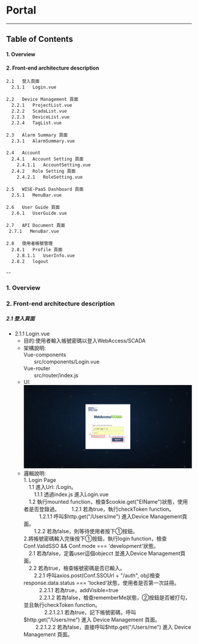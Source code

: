 # Portal
-----------

## Table of Contents
#### 1. Overview
#### 2. Front-end architecture description
    2.1   登入頁面  
      2.1.1   Login.vue

    2.2   Device Management 頁面       
      2.2.1   ProjectList.vue
      2.2.2   ScadaList.vue
      2.2.3   DeviceList.vue
      2.2.4   TagList.vue

    2.3   Alarm Summary 頁面
      2.3.1   AlarmSummary.vue

    2.4   Account
      2.4.1   Account Setting 頁面
        2.4.1.1   AccountSetting.vue
      2.4.2   Role Setting 頁面
        2.4.2.1   RoleSetting.vue

    2.5   WISE-PaaS Dashboard 頁面
      2.5.1   MenuBar.vue

    2.6   User Guide 頁面
      2.6.1   UserGuide.vue

    2.7   API Document 頁面 
     2.7.1   MenuBar.vue

    2.8   使用者帳號管理
      2.8.1   Profile 頁面
        2.8.1.1   UserInfo.vue
      2.8.2   logout   

--

### 1. Overview
### 2. Front-end architecture description  
##### 2.1 登入頁面
- 2.1.1 Login.vue    
  - 目的:使用者輸入帳號密碼以登入WebAccess/SCADA  
  - 架構說明:  
  Vue-components  
  　　src/components/Login.vue  
  Vue-router  
  　　src/router/index.js
  - UI:
   ![](/assets/login.PNG)  
  - 邏輯說明:  
        1. Login Page  
        　1.1 進入Url: /Login。  
        　　1.1.1 透過index.js 進入Login.vue  
        　1.2 執行mounted function，檢查$cookie.get("EIName")狀態，使用者是否登錄過。  
        　　1.2.1 若為true，執行checkToken function。  
        　　　1.2.1.1 呼叫$http.get("/Users/me") 進入Device Management頁面。  
        　　1.2.2 若為false，則等待使用者按下①按鈕。  
        2.將帳號密碼輸入完後按下①按鈕，執行login function，檢查Conf.ValidSSO && Conf.mode === 'development'狀態。  
        　2.1 若為false，定義user這個objecct 並進入Device Management頁面。  
        　2.2 若為true，檢查帳號密碼是否已輸入。  
        　　2.2.1 呼叫axios.post(Conf.SSOUrl + "/auth", obj)檢查response.data.status === 'locked'狀態，使用者是否第一次註冊。  
        　　　2.2.1.1 若為true，addVisible=true   
        　　　2.2.1.2 若為false，檢查rememberMe狀態，②按鈕是否被打勾，並且執行checkToken function。  
        　　　　2.2.1.2.1 若為true，記下帳號密碼，呼叫$http.get("/Users/me") 進入 Device Management 頁面。   
        　　    2.2.1.2.2 若為false，直接呼叫$http.get("/Users/me") 進入 Device Management 頁面。   